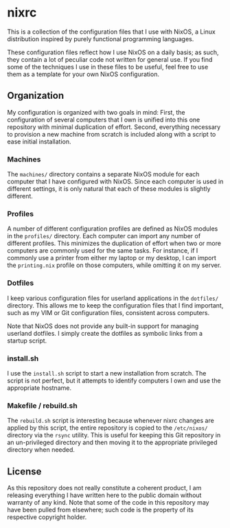 # nixrc
This is a collection of the configuration files that I use with NixOS, a Linux
distribution inspired by purely functional programming languages.

These configuration files reflect how I use NixOS on a daily basis; as such,
they contain a lot of peculiar code not written for general use. If you
find some of the techniques I use in these files to be useful, feel free
to use them as a template for your own NixOS configuration.

## Organization
My configuration is organized with two goals in mind: First, the configuration
of several computers that I own is unified into this one repository with
minimal duplication of effort. Second, everything necessary to provision a new
machine from scratch is included along with a script to ease initial
installation.

### Machines
The `machines/` directory contains a separate NixOS module for each
computer that I have configured with NixOS. Since each computer is used in
different settings, it is only natural that each of these modules is slightly
different.

### Profiles
A number of different configuration profiles are defined as NixOS modules in
the `profiles/` directory. Each computer can import any number of different
profiles. This minimizes the duplication of effort when two or more computers
are commonly used for the same tasks. For instance, if I commonly use a printer
from either my laptop or my desktop, I can import the `printing.nix` profile on
those computers, while omitting it on my server.

### Dotfiles
I keep various configuration files for userland applications in the `dotfiles/`
directory. This allows me to keep the configuration files that I find
important, such as my VIM or Git configuration files, consistent across
computers.

Note that NixOS does not provide any built-in support for managing userland
dotfiles. I simply create the dotfiles as symbolic links from a startup script.

### install.sh
I use the `install.sh` script to start a new installation from scratch. The
script is not perfect, but it attempts to identify computers I own and use the
appropriate hostname.

### Makefile / rebuild.sh
The `rebuild.sh` script is interesting because whenever nixrc changes are
applied by this script, the entire repository is copied to the `/etc/nixos/`
directory via the `rsync` utility. This is useful for keeping this Git
repository in an un-privileged directory and then moving it to the appropriate
privileged directory when needed.

## License
As this repository does not really constitute a coherent product, I am
releasing everything I have written here to the public domain without warranty
of any kind. Note that some of the code in this repository may have been pulled
from elsewhere; such code is the property of its respective copyright holder.
